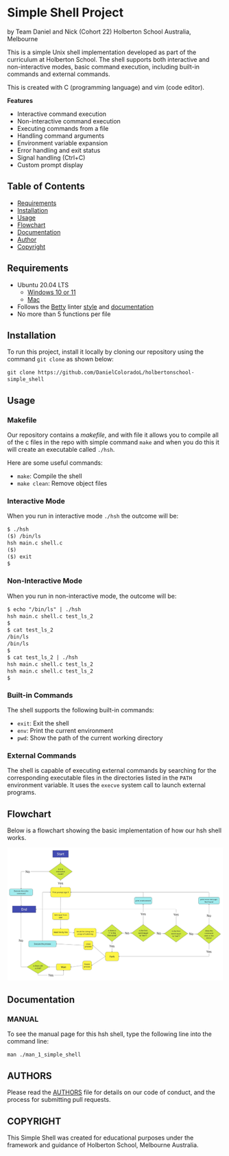 # Simple Shell Project
by Team Daniel and Nick (Cohort 22) Holberton School Australia, Melbourne

This is a simple Unix shell implementation developed as part of the curriculum at Holberton School. The shell supports both interactive and non-interactive modes, basic command execution, including built-in commands and external commands. 

This is created with C (programming language) and vim (code editor).

**Features**
* Interactive command execution
* Non-interactive command execution
* Executing commands from a file
* Handling command arguments
* Environment variable expansion
* Error handling and exit status
* Signal handling (Ctrl+C)
* Custom prompt display

## Table of Contents
* [Requirements](#requirements)
* [Installation](#installation)
* [Usage](#usage)
* [Flowchart](#flowchart)
* [Documentation](#documentation)
* [Author](#author)
* [Copyright](#copyright)

## Requirements
* Ubuntu 20.04 LTS
    * [Windows 10 or 11](https://ubuntu.com/tutorials/install-ubuntu-on-wsl2-on-windows-11-with-gui-support#1-overview)
    * [Mac](https://ubuntu.com/download/desktop)
* Follows the [Betty](https://github.com/alx-tools/Betty/wiki) linter [style](https://github.com/hs-hq/Betty/blob/main/betty-style.pl) and [documentation](https://github.com/hs-hq/Betty/blob/main/betty-doc.pl)
* No more than 5 functions per file

## Installation
To run this project, install it locally by cloning our repository using the command ```git clone``` as shown below:

```
git clone https://github.com/DanielColoradoL/holbertonschool-simple_shell
```

## Usage

### Makefile

Our repository contains a _makefile_, and with file it allows you to compile all of the c files in the repo with simple command ```make``` and when you do this it will create an executable called ```./hsh```.

Here are some useful commands:

* ```make```: Compile the shell
* ```make clean```: Remove object files

### Interactive Mode

When you run in interactive mode ```./hsh``` the outcome will be:

```
$ ./hsh
($) /bin/ls
hsh main.c shell.c
($)
($) exit
$
```

### Non-Interactive Mode

When you run in non-interactive mode, the outcome will be:

```
$ echo "/bin/ls" | ./hsh
hsh main.c shell.c test_ls_2
$
$ cat test_ls_2
/bin/ls
/bin/ls
$
$ cat test_ls_2 | ./hsh
hsh main.c shell.c test_ls_2
hsh main.c shell.c test_ls_2
$
```

### Built-in Commands
The shell supports the following built-in commands:

* ```exit```: Exit the shell
* ```env```: Print the current environment
* ```pwd```: Show the path of the current working directory

### External Commands
The shell is capable of executing external commands by searching for the corresponding executable files in the directories listed in the ```PATH``` environment variable. It uses the ```execve``` system call to launch external programs.


## Flowchart
Below is a flowchart showing the basic implementation of how our hsh shell works.

![Simple Shell flowchart](https://github.com/DanielColoradoL/holbertonschool-simple_shell/blob/main/simple_shell.jpg)

## Documentation

### MANUAL
To see the manual page for this hsh shell, type the following line into the command line:

```
man ./man_1_simple_shell
```

## AUTHORS

Please read the [AUTHORS](https://github.com/DanielColoradoL/holbertonschool-simple_shell/blob/main/AUTHORS) file for details on our code of conduct, and the process for submitting pull requests.

## COPYRIGHT

This Simple Shell was created for educational purposes under the framework and guidance of Holberton School, Melbourne Australia.
